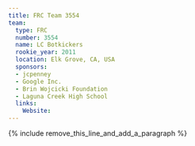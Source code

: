 ```yaml
---
title: FRC Team 3554
team:
  type: FRC
  number: 3554
  name: LC Botkickers
  rookie_year: 2011
  location: Elk Grove, CA, USA
  sponsors:
  - jcpenney
  - Google Inc.
  - Brin Wojcicki Foundation
  - Laguna Creek High School
  links:
    Website:
---
```


{% include remove_this_line_and_add_a_paragraph %}